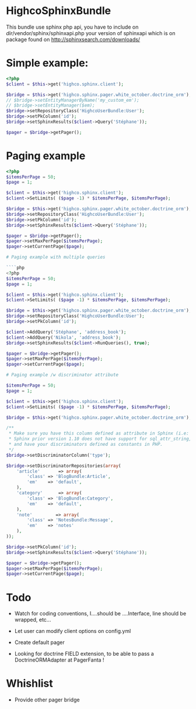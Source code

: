 HighcoSphinxBundle
==================

This bundle use sphinx php api, you have to include on *dir*/vendor/sphinx/sphinxapi.php your version of sphinxapi which is on package found on http://sphinxsearch.com/downloads/

# Simple example:

````php
<?php
$client = $this->get('highco.sphinx.client');

$bridge = $this->get('highco.sphinx.pager.white_october.doctrine_orm');
// $bridge->setEntityManagerByName('my_custom_em');
// $bridge->setEntityManager($em);
$bridge->setRepositoryClass('HighcoUserBundle:User');
$bridge->setPkColumn('id');
$bridge->setSphinxResults($client->Query('Stéphane'));

$pager = $bridge->getPager();
`````


# Paging example

````php
<?php
$itemsPerPage = 50;
$page = 1;

$client = $this->get('highco.sphinx.client');
$client->SetLimits( ($page -1) * $itemsPerPage, $itemsPerPage);

$bridge = $this->get('highco.sphinx.pager.white_october.doctrine_orm');
$bridge->setRepositoryClass('HighcoUserBundle:User');
$bridge->setPkColumn('id');
$bridge->setSphinxResults($client->Query('Stéphane'));

$pager = $bridge->getPager();
$pager->setMaxPerPage($itemsPerPage);
$pager->setCurrentPage($page);

# Paging example with multiple queries

````php
<?php
$itemsPerPage = 50;
$page = 1;

$client = $this->get('highco.sphinx.client');
$client->SetLimits( ($page -1) * $itemsPerPage, $itemsPerPage);

$bridge = $this->get('highco.sphinx.pager.white_october.doctrine_orm');
$bridge->setRepositoryClass('HighcoUserBundle:User');
$bridge->setPkColumn('id');

$client->AddQuery('Stéphane', 'address_book');
$client->AddQuery('Nikola', 'address_book');
$bridge->setSphinxResults($client->RunQueries(), true);

$pager = $bridge->getPager();
$pager->setMaxPerPage($itemsPerPage);
$pager->setCurrentPage($page);

# Paging example /w discriminator attribute

$itemsPerPage = 50;
$page = 1;

$client = $this->get('highco.sphinx.client');
$client->SetLimits( ($page -1) * $itemsPerPage, $itemsPerPage);

$bridge = $this->get('highco.sphinx.pager.white_october.doctrine_orm');

/**
 * Make sure you have this column defined as attribute in Sphinx (i.e: sql_attr_string = type).
 * Sphinx prior version 1.10 does not have support for sql_attr_string, but you can use sql_attr_uint
 * and have your discriminators defined as constants in PHP.
 */
$bridge->setDiscriminatorColumn('type');

$bridge->setDiscriminatorRepositories(array(
    'article'       => array(
        'class' => 'BlogBundle:Article',
        'em'    => 'default',
    ),
    'category'      => array(
        'class' => 'BlogBundle:Category',
        'em'    => 'default',
    ),
    'note'         => array(
        'class' => 'NotesBundle:Message',
        'em'    => 'notes'
    ),
));

$bridge->setPkColumn('id');
$bridge->setSphinxResults($client->Query('Stéphane'));

$pager = $bridge->getPager();
$pager->setMaxPerPage($itemsPerPage);
$pager->setCurrentPage($page);
````

# Todo

- Watch for coding conventions, I....should be ....Interface, line should be wrapped, etc...
- Let user can modify client options on config.yml
- Create default pager

- Looking for doctrine FIELD extension, to be able to pass a DoctrineORMAdapter at PagerFanta !

# Whishlist

- Provide other pager bridge

